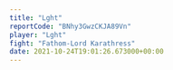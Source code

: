 ```yaml
---
title: "Lght"
reportCode: "BNhy3GwzCKJA89Vn"
player: "Lght"
fight: "Fathom-Lord Karathress"
date: 2021-10-24T19:01:26.673000+00:00
---
```

